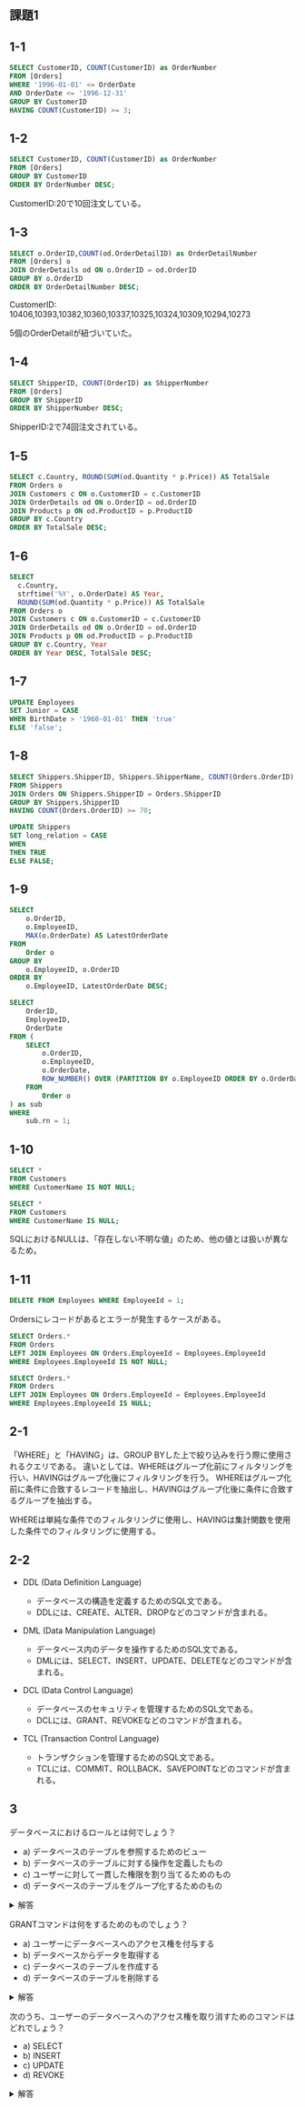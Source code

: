 ## 課題1

## 1-1
````sql
SELECT CustomerID, COUNT(CustomerID) as OrderNumber
FROM [Orders]
WHERE '1996-01-01' <= OrderDate
AND OrderDate <= '1996-12-31'
GROUP BY CustomerID
HAVING COUNT(CustomerID) >= 3;
````

## 1-2
````sql
SELECT CustomerID, COUNT(CustomerID) as OrderNumber
FROM [Orders]
GROUP BY CustomerID
ORDER BY OrderNumber DESC;
````

CustomerID:20で10回注文している。

## 1-3
````sql
SELECT o.OrderID,COUNT(od.OrderDetailID) as OrderDetailNumber
FROM [Orders] o
JOIN OrderDetails od ON o.OrderID = od.OrderID
GROUP BY o.OrderID
ORDER BY OrderDetailNumber DESC;
````

CustomerID: 10406,10393,10382,10360,10337,10325,10324,10309,10294,10273

5個のOrderDetailが紐づいていた。

## 1-4
````sql
SELECT ShipperID, COUNT(OrderID) as ShipperNumber
FROM [Orders]
GROUP BY ShipperID
ORDER BY ShipperNumber DESC;
````
ShipperID:2で74回注文されている。

## 1-5
````sql
SELECT c.Country, ROUND(SUM(od.Quantity * p.Price)) AS TotalSale
FROM Orders o
JOIN Customers c ON o.CustomerID = c.CustomerID
JOIN OrderDetails od ON o.OrderID = od.OrderID
JOIN Products p ON od.ProductID = p.ProductID
GROUP BY c.Country
ORDER BY TotalSale DESC;
````

## 1-6
````sql
SELECT
  c.Country,
  strftime('%Y', o.OrderDate) AS Year,
  ROUND(SUM(od.Quantity * p.Price)) AS TotalSale
FROM Orders o
JOIN Customers c ON o.CustomerID = c.CustomerID
JOIN OrderDetails od ON o.OrderID = od.OrderID
JOIN Products p ON od.ProductID = p.ProductID
GROUP BY c.Country, Year
ORDER BY Year DESC, TotalSale DESC;
````

## 1-7
````sql
UPDATE Employees
SET Junior = CASE
WHEN BirthDate > '1960-01-01' THEN 'true'
ELSE 'false';
````

## 1-8
````sql
SELECT Shippers.ShipperID, Shippers.ShipperName, COUNT(Orders.OrderID) AS NumberOfOrders
FROM Shippers
JOIN Orders ON Shippers.ShipperID = Orders.ShipperID
GROUP BY Shippers.ShipperID
HAVING COUNT(Orders.OrderID) >= 70;
````

````sql
UPDATE Shippers
SET long_relation = CASE
WHEN 
THEN TRUE
ELSE FALSE;
````

## 1-9
````sql
SELECT 
    o.OrderID, 
    o.EmployeeID, 
    MAX(o.OrderDate) AS LatestOrderDate
FROM 
    Order o
GROUP BY 
    o.EmployeeID, o.OrderID
ORDER BY 
    o.EmployeeID, LatestOrderDate DESC;
````

````sql
SELECT 
    OrderID, 
    EmployeeID, 
    OrderDate
FROM (
    SELECT 
        o.OrderID, 
        o.EmployeeID, 
        o.OrderDate,
        ROW_NUMBER() OVER (PARTITION BY o.EmployeeID ORDER BY o.OrderDate DESC, o.OrderID DESC) as rn
    FROM 
        Order o
) as sub
WHERE 
    sub.rn = 1;
````

## 1-10
````sql
SELECT *
FROM Customers
WHERE CustomerName IS NOT NULL;
````

````sql
SELECT *
FROM Customers
WHERE CustomerName IS NULL;
````

SQLにおけるNULLは、「存在しない不明な値」のため、他の値とは扱いが異なるため。

## 1-11

````sql
DELETE FROM Employees WHERE EmployeeId = 1;
````

Ordersにレコードがあるとエラーが発生するケースがある。

````sql
SELECT Orders.*
FROM Orders
LEFT JOIN Employees ON Orders.EmployeeId = Employees.EmployeeId
WHERE Employees.EmployeeId IS NOT NULL;
````

````sql
SELECT Orders.*
FROM Orders
LEFT JOIN Employees ON Orders.EmployeeId = Employees.EmployeeId
WHERE Employees.EmployeeId IS NULL;
````


## 2-1
「WHERE」と「HAVING」は、GROUP BYした上で絞り込みを行う際に使用されるクエリである。
違いとしては、WHEREはグループ化前にフィルタリングを行い、HAVINGはグループ化後にフィルタリングを行う。
WHEREはグループ化前に条件に合致するレコードを抽出し、HAVINGはグループ化後に条件に合致するグループを抽出する。

WHEREは単純な条件でのフィルタリングに使用し、HAVINGは集計関数を使用した条件でのフィルタリングに使用する。

## 2-2
- DDL (Data Definition Language)
  - データベースの構造を定義するためのSQL文である。
  - DDLには、CREATE、ALTER、DROPなどのコマンドが含まれる。

- DML (Data Manipulation Language)
  - データベース内のデータを操作するためのSQL文である。
  - DMLには、SELECT、INSERT、UPDATE、DELETEなどのコマンドが含まれる。

- DCL (Data Control Language)
  - データベースのセキュリティを管理するためのSQL文である。
  - DCLには、GRANT、REVOKEなどのコマンドが含まれる。

- TCL (Transaction Control Language)
  - トランザクションを管理するためのSQL文である。
  - TCLには、COMMIT、ROLLBACK、SAVEPOINTなどのコマンドが含まれる。

## 3

データベースにおけるロールとは何でしょう？

- a) データベースのテーブルを参照するためのビュー
- b) データベースのテーブルに対する操作を定義したもの
- c) ユーザーに対して一貫した権限を割り当てるためのもの
- d) データベースのテーブルをグループ化するためのもの

<details>
<summary>解答</summary>
c) ユーザーに対して一貫した権限を割り当てるためのもの
</details>


GRANTコマンドは何をするためのものでしょう？

- a) ユーザーにデータベースへのアクセス権を付与する
- b) データベースからデータを取得する
- c) データベースのテーブルを作成する
- d) データベースのテーブルを削除する

<details>
<summary>解答</summary>
a) ユーザーにデータベースへのアクセス権を付与する
</details>


次のうち、ユーザーのデータベースへのアクセス権を取り消すためのコマンドはどれでしょう？

- a) SELECT
- b) INSERT
- c) UPDATE
- d) REVOKE

<details>
<summary>解答</summary>
d) REVOKE
</details>
